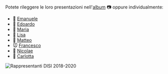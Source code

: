 Potete rileggere le loro presentazioni nell'[album](https://facebook.com/rappresentantidisi/photos/?tab=album&album_id=1904522112988453) 📷 oppure individualmente:

- 🐻 [Emanuele](http://bit.ly/elezioni-disi-2018-emanuele)
- 🐒 [Edoardo](http://bit.ly/elezioni-disi-2018-edoardo)
- 🐳 [Maria](http://bit.ly/elezioni-disi-2018-maria)
- 🐸 [Lisa](http://bit.ly/elezioni-disi-2018-lisa)
- 🦁 [Matteo](http://bit.ly/elezioni-disi-2018-matteo)
- 🐭 [Francesco](http://bit.ly/elezioni-disi-2018-francesco)
- 🦊 [Nicolae](http://bit.ly/elezioni-disi-2018-nicolae)
- 🐰 [Carlotta](http://bit.ly/elezioni-disi-2018-carlotta)

![Rappresentanti DISI 2018-2020][2018-2020]

[2018-2020]: https://github.com/adam-p/markdown-here/raw/master/src/images/2018-2020.png "Rappresentanti DISI 2018-2020"
